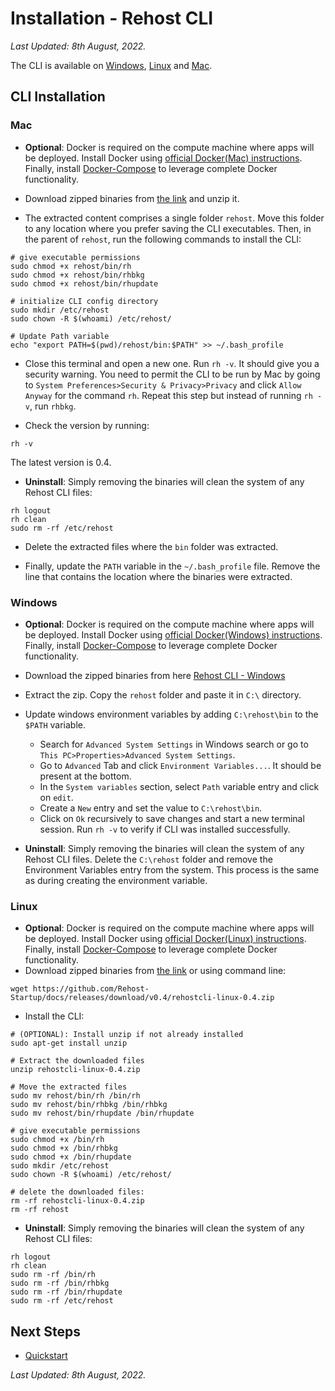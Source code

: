 # Installation - Rehost CLI

<i>Last Updated: 8th August, 2022.</i>

The CLI is available on [Windows](getting-started/installation?id=windows), [Linux](getting-started/installation?id=linux) and [Mac](getting-started/installation?id=mac). 

## CLI Installation

### Mac
* **Optional**: Docker is required on the compute machine where apps will be deployed. Install Docker using [official Docker(Mac) instructions](https://docs.docker.com/desktop/mac/install/). Finally, install [Docker-Compose](https://docs.docker.com/compose/install/) to leverage complete Docker functionality.
* Download zipped binaries from [the link](https://github.com/Rehost-Startup/docs/releases/download/v0.4/rehostcli-macos-0.4.zip) and unzip it.

* The extracted content comprises a single folder `rehost`. Move this folder to any location where you prefer saving the CLI executables. Then, in the parent of `rehost`, run the following commands to install the CLI:

```
# give executable permissions
sudo chmod +x rehost/bin/rh
sudo chmod +x rehost/bin/rhbkg
sudo chmod +x rehost/bin/rhupdate

# initialize CLI config directory
sudo mkdir /etc/rehost
sudo chown -R $(whoami) /etc/rehost/

# Update Path variable
echo "export PATH=$(pwd)/rehost/bin:$PATH" >> ~/.bash_profile
```

* Close this terminal and open a new one. Run `rh -v`. It should give you a security warning. You need to permit the CLI to be run by Mac by going to `System Preferences>Security & Privacy>Privacy` and click `Allow Anyway` for the command `rh`. Repeat this step but instead of running `rh -v`, run `rhbkg`.

* Check the version by running:

```
rh -v
```
The latest version is 0.4.

* **Uninstall**:
Simply removing the binaries will clean the system of any Rehost CLI files:

```
rh logout
rh clean
sudo rm -rf /etc/rehost
```

* Delete the extracted files where the `bin` folder was extracted.

* Finally, update the `PATH` variable in the `~/.bash_profile` file. Remove the line that contains the location where the binaries were extracted.


### Windows
* **Optional**: Docker is required on the compute machine where apps will be deployed. Install Docker using [official Docker(Windows) instructions](https://docs.docker.com/desktop/windows/install/). Finally, install [Docker-Compose](https://docs.docker.com/compose/install/) to leverage complete Docker functionality.

* Download the zipped binaries from here [Rehost CLI - Windows](https://github.com/Rehost-Startup/docs/releases/download/v0.4/rehostcli-win-0.4.zip)
* Extract the zip. Copy the `rehost` folder and paste it in `C:\` directory.
* Update windows environment variables by adding `C:\rehost\bin` to the `$PATH` variable.
  * Search for `Advanced System Settings` in Windows search or go to `This PC>Properties>Advanced System Settings`.
  * Go to `Advanced` Tab and click `Environment Variables...`. It should be present at the bottom.
  * In the `System variables` section, select `Path` variable entry and click on `edit`.
  * Create a `New` entry and set the value to `C:\rehost\bin`.
  * Click on `Ok` recursively to save changes and start a new terminal session. Run `rh -v` to verify if CLI was installed successfully.

* **Uninstall**:
Simply removing the binaries will clean the system of any Rehost CLI files. Delete the `C:\rehost` folder and remove the Environment Variables entry from the system. This process is the same as during creating the environment variable.


### Linux
* **Optional**: Docker is required on the compute machine where apps will be deployed. Install Docker using [official Docker(Linux) instructions](https://docs.docker.com/engine/install/). Finally, install [Docker-Compose](https://docs.docker.com/compose/install/) to leverage complete Docker functionality.
* Download zipped binaries from [the link](https://github.com/Rehost-Startup/docs/releases/download/v0.4/rehostcli-linux-0.4.zip) or using command line:

```
wget https://github.com/Rehost-Startup/docs/releases/download/v0.4/rehostcli-linux-0.4.zip
```

* Install the CLI:

```
# (OPTIONAL): Install unzip if not already installed
sudo apt-get install unzip

# Extract the downloaded files
unzip rehostcli-linux-0.4.zip

# Move the extracted files
sudo mv rehost/bin/rh /bin/rh
sudo mv rehost/bin/rhbkg /bin/rhbkg
sudo mv rehost/bin/rhupdate /bin/rhupdate

# give executable permissions
sudo chmod +x /bin/rh
sudo chmod +x /bin/rhbkg
sudo chmod +x /bin/rhupdate
sudo mkdir /etc/rehost
sudo chown -R $(whoami) /etc/rehost/

# delete the downloaded files:
rm -rf rehostcli-linux-0.4.zip
rm -rf rehost
```

* **Uninstall**:
Simply removing the binaries will clean the system of any Rehost CLI files:

```
rh logout
rh clean
sudo rm -rf /bin/rh
sudo rm -rf /bin/rhbkg
sudo rm -rf /bin/rhupdate
sudo rm -rf /etc/rehost
```

## Next Steps

* [Quickstart](/guides/quickstart.md)

<i>Last Updated: 8th August, 2022.</i>


